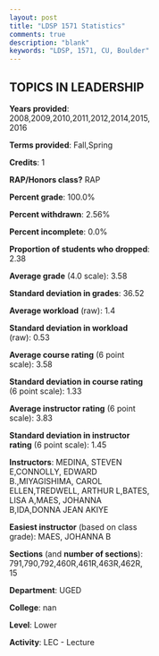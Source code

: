 ```yaml
---
layout: post
title: "LDSP 1571 Statistics"
comments: true
description: "blank"
keywords: "LDSP, 1571, CU, Boulder"
--- 
```

<head>
<script src="https://ajax.googleapis.com/ajax/libs/jquery/2.1.3/jquery.min.js"></script>
<script src="https://dl.dropboxusercontent.com/s/pc42nxpaw1ea4o9/highcharts.js?dl=0"></script>
<!-- <script src="../assets/js/highcharts.js"></script> -->
<style type="text/css">@font-face {
	font-family: "Bebas Neue";
	src: url(https://www.filehosting.org/file/details/544349/BebasNeue%20Regular.otf) format("opentype");
	}
	h1.Bebas { 
		font-family: "Bebas Neue", Verdana, Tahoma;
	}
</style>
</head>
<body>
	<div id="container" style="float: right; width: 45%; height: 88%; margin-left: 2.5%; margin-right: 2.5%;"></div>
	<script language="JavaScript">
		$(document).ready(function() {
		var chart = {type: 'column'};
		var title = {text: 'Grade Distribution'};
		var xAxis = {categories: ['A','B','C','D','F'],crosshair: true};
		var yAxis = {min: 0,title: {text: 'Percentage'}};
		var tooltip = {headerFormat: '<center><b><span style="font-size:20px">{point.key}</span></b></center>',
		               pointFormat: '<td style="padding:0"><b>{point.y:.1f}%</b></td>',
		               footerFormat: '</table>',shared: true,useHTML: true};
		var plotOptions = {column: {pointPadding: 0.0,borderWidth: 0}};  
		var credits = {enabled: false};var series= [{name: 'Percent',data: [75.2,15.45,6.5,1.63,1.22,]}];
		var json = {};
		json.chart = chart;
		json.title = title;
		json.tooltip = tooltip;
		json.xAxis = xAxis;
		json.yAxis = yAxis;  
		json.series = series;
		json.plotOptions = plotOptions;  
		json.credits = credits;
		$('#container').highcharts(json);
	});
	</script>
</body>
			   
## TOPICS IN LEADERSHIP

**Years provided**: 2008,2009,2010,2011,2012,2014,2015,2016

**Terms provided**: Fall,Spring

**Credits**: 1

**RAP/Honors class?** RAP

**Percent grade**: 100.0%

**Percent withdrawn**: 2.56%

**Percent incomplete**: 0.0%

**Proportion of students who dropped**: 2.38

**Average grade** (4.0 scale): 3.58

**Standard deviation in grades**: 36.52

**Average workload** (raw): 1.4

**Standard deviation in workload** (raw): 0.53

**Average course rating** (6 point scale): 3.58

**Standard deviation in course rating** (6 point scale): 1.33

**Average instructor rating** (6 point scale): 3.83

**Standard deviation in instructor rating** (6 point scale): 1.45

**Instructors**: MEDINA, STEVEN E,CONNOLLY, EDWARD B.,MIYAGISHIMA, CAROL ELLEN,TREDWELL, ARTHUR L,BATES, LISA A,MAES, JOHANNA B,IDA,DONNA JEAN AKIYE

**Easiest instructor** (based on class grade): MAES, JOHANNA B

**Sections** (and **number of sections**): 791,790,792,460R,461R,463R,462R, 15

**Department**: UGED

**College**: nan

**Level**: Lower

**Activity**: LEC - Lecture